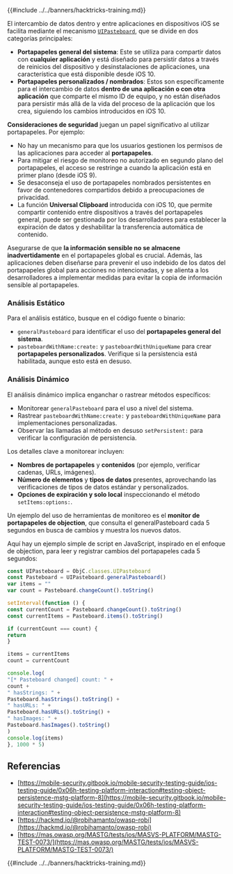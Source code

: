 {{#include ../../banners/hacktricks-training.md}}

El intercambio de datos dentro y entre aplicaciones en dispositivos iOS se facilita mediante el mecanismo [`UIPasteboard`](https://developer.apple.com/documentation/uikit/uipasteboard), que se divide en dos categorías principales:

- **Portapapeles general del sistema**: Este se utiliza para compartir datos con **cualquier aplicación** y está diseñado para persistir datos a través de reinicios del dispositivo y desinstalaciones de aplicaciones, una característica que está disponible desde iOS 10.
- **Portapapeles personalizados / nombrados**: Estos son específicamente para el intercambio de datos **dentro de una aplicación o con otra aplicación** que comparte el mismo ID de equipo, y no están diseñados para persistir más allá de la vida del proceso de la aplicación que los crea, siguiendo los cambios introducidos en iOS 10.

**Consideraciones de seguridad** juegan un papel significativo al utilizar portapapeles. Por ejemplo:

- No hay un mecanismo para que los usuarios gestionen los permisos de las aplicaciones para acceder al **portapapeles**.
- Para mitigar el riesgo de monitoreo no autorizado en segundo plano del portapapeles, el acceso se restringe a cuando la aplicación está en primer plano (desde iOS 9).
- Se desaconseja el uso de portapapeles nombrados persistentes en favor de contenedores compartidos debido a preocupaciones de privacidad.
- La función **Universal Clipboard** introducida con iOS 10, que permite compartir contenido entre dispositivos a través del portapapeles general, puede ser gestionada por los desarrolladores para establecer la expiración de datos y deshabilitar la transferencia automática de contenido.

Asegurarse de que **la información sensible no se almacene inadvertidamente** en el portapapeles global es crucial. Además, las aplicaciones deben diseñarse para prevenir el uso indebido de los datos del portapapeles global para acciones no intencionadas, y se alienta a los desarrolladores a implementar medidas para evitar la copia de información sensible al portapapeles.

### Análisis Estático

Para el análisis estático, busque en el código fuente o binario:

- `generalPasteboard` para identificar el uso del **portapapeles general del sistema**.
- `pasteboardWithName:create:` y `pasteboardWithUniqueName` para crear **portapapeles personalizados**. Verifique si la persistencia está habilitada, aunque esto está en desuso.

### Análisis Dinámico

El análisis dinámico implica enganchar o rastrear métodos específicos:

- Monitorear `generalPasteboard` para el uso a nivel del sistema.
- Rastrear `pasteboardWithName:create:` y `pasteboardWithUniqueName` para implementaciones personalizadas.
- Observar las llamadas al método en desuso `setPersistent:` para verificar la configuración de persistencia.

Los detalles clave a monitorear incluyen:

- **Nombres de portapapeles** y **contenidos** (por ejemplo, verificar cadenas, URLs, imágenes).
- **Número de elementos** y **tipos de datos** presentes, aprovechando las verificaciones de tipos de datos estándar y personalizados.
- **Opciones de expiración y solo local** inspeccionando el método `setItems:options:`.

Un ejemplo del uso de herramientas de monitoreo es el **monitor de portapapeles de objection**, que consulta el generalPasteboard cada 5 segundos en busca de cambios y muestra los nuevos datos.

Aquí hay un ejemplo simple de script en JavaScript, inspirado en el enfoque de objection, para leer y registrar cambios del portapapeles cada 5 segundos:
```javascript
const UIPasteboard = ObjC.classes.UIPasteboard
const Pasteboard = UIPasteboard.generalPasteboard()
var items = ""
var count = Pasteboard.changeCount().toString()

setInterval(function () {
const currentCount = Pasteboard.changeCount().toString()
const currentItems = Pasteboard.items().toString()

if (currentCount === count) {
return
}

items = currentItems
count = currentCount

console.log(
"[* Pasteboard changed] count: " +
count +
" hasStrings: " +
Pasteboard.hasStrings().toString() +
" hasURLs: " +
Pasteboard.hasURLs().toString() +
" hasImages: " +
Pasteboard.hasImages().toString()
)
console.log(items)
}, 1000 * 5)
```
## Referencias

- [https://mobile-security.gitbook.io/mobile-security-testing-guide/ios-testing-guide/0x06h-testing-platform-interaction#testing-object-persistence-mstg-platform-8](https://mobile-security.gitbook.io/mobile-security-testing-guide/ios-testing-guide/0x06h-testing-platform-interaction#testing-object-persistence-mstg-platform-8)
- [https://hackmd.io/@robihamanto/owasp-robi](https://hackmd.io/@robihamanto/owasp-robi)
- [https://mas.owasp.org/MASTG/tests/ios/MASVS-PLATFORM/MASTG-TEST-0073/](https://mas.owasp.org/MASTG/tests/ios/MASVS-PLATFORM/MASTG-TEST-0073/)


{{#include ../../banners/hacktricks-training.md}}
